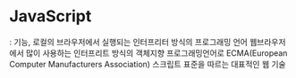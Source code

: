 # JavaScript 
: 기능, 로컬의 브라우저에서 실행되는 인터프리터 방식의 프로그래밍 언어
웹브라우저에서 많이 사용하는 인터프리트 방식의 객체지향 프로그래밍언어로 ECMA(European Computer Manufacturers Association) 스크립트 표준을 따르는 대표적인 웹 기술
